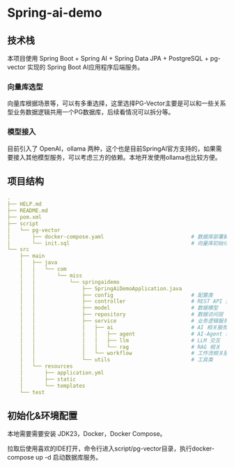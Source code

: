 # Spring-ai-demo

## 技术栈

本项目使用 Spring Boot + Spring AI + Spring Data JPA + PostgreSQL + pg-vector 实现的 Spring Boot AI应用程序后端服务。

### 向量库选型

向量库根据场景等，可以有多重选择，这里选择PG-Vector主要是可以和一些关系型业务数据逻辑共用一个PG数据库，后续看情况可以拆分等。

### 模型接入

目前引入了 OpenAI，ollama 两种，这个也是目前SpringAI官方支持的，如果需要接入其他模型服务，可以考虑三方的依赖。本地开发使用ollama也比较方便。


## 项目结构

```yaml 
.
├── HELP.md
├── README.md
├── pom.xml
├── script
│   └── pg-vector
│       ├── docker-compose.yaml                            # 数据库部署脚本
│       └── init.sql                                       # 向量库初始化脚本
└── src
    ├── main
    │   ├── java
    │   │   └── com
    │   │       └── miss
    │   │           └── springaidemo
    │   │               ├── SpringAiDemoApplication.java
    │   │               ├── config                         # 配置类
    │   │               ├── controller                     # REST API 控制器
    │   │               ├── model                          # 数据模型
    │   │               ├── repository                     # 数据访问层
    │   │               ├── service                        # 业务逻辑服务
    │   │               │   ├── ai                         # AI 相关服务
    │   │               │   │   ├── agent                  # AI-Agent 相关 
    │   │               │   │   ├── llm                    # LLM 交互
    │   │               │   │   └── rag                    # RAG 相关
    │   │               │   └── workflow                   # 工作流相关服务
    │   │               └── utils                          # 工具类
    │   └── resources
    │       ├── application.yml
    │       ├── static
    │       └── templates
    └── test

```

## 初始化&环境配置

本地需要需要安装 JDK23，Docker，Docker Compose。

拉取后使用喜欢的IDE打开，命令行进入script/pg-vector目录，执行docker-compose up -d 启动数据库服务。

